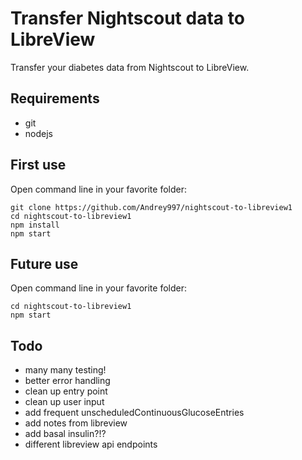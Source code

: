 # Transfer Nightscout data to LibreView
Transfer your diabetes data from Nightscout to LibreView.

## Requirements
- git
- nodejs

## First use

Open command line in your favorite folder:
```
git clone https://github.com/Andrey997/nightscout-to-libreview1
cd nightscout-to-libreview1
npm install
npm start
```

## Future use

Open command line in your favorite folder:
```
cd nightscout-to-libreview1
npm start
```

## Todo
- many many testing!
- better error handling
- clean up entry point
- clean up user input
- add frequent unscheduledContinuousGlucoseEntries
- add notes from libreview
- add basal insulin?!?
- different libreview api endpoints
